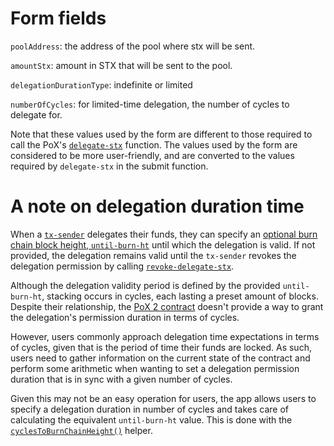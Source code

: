 # Form fields

`poolAddress`: the address of the pool where stx will be sent.

`amountStx`: amount in STX that will be sent to the pool.

`delegationDurationType`: indefinite or limited

`numberOfCycles`: for limited-time delegation, the number of cycles to delegate for.

Note that these values used by the form are different to those required to call the PoX's [`delegate-stx`](https://github.com/stacks-network/stacks-blockchain/blob/57038c2df186d3c052f52466e506ed7941b49634/src/chainstate/stacks/boot/pox.clar#L499) function. The values used by the form are considered to be more user-friendly, and are converted to the values required by `delegate-stx` in the submit function.

# A note on delegation duration time

When a [`tx-sender`](https://docs.stacks.co/docs/write-smart-contracts/clarity-language/language-keywords#tx-sender) delegates their funds, they can specify an [optional burn chain block height, `until-burn-ht`](https://github.com/stacks-network/stacks-blockchain/blob/57038c2df186d3c052f52466e506ed7941b49634/src/chainstate/stacks/boot/pox-2.clar#L643) until which the delegation is valid. If not provided, the delegation remains valid until the `tx-sender` revokes the delegation permission by calling [`revoke-delegate-stx`](https://github.com/stacks-network/stacks-blockchain/blob/57038c2df186d3c052f52466e506ed7941b49634/src/chainstate/stacks/boot/pox-2.clar#L627).

Although the delegation validity period is defined by the provided `until-burn-ht`, stacking occurs in cycles, each lasting a preset amount of blocks. Despite their relationship, the [PoX 2 contract](https://github.com/stacks-network/stacks-blockchain/blob/57038c2df186d3c052f52466e506ed7941b49634/src/chainstate/stacks/boot/pox-2.clar) doesn't provide a way to grant the delegation's permission duration in terms of cycles.

However, users commonly approach delegation time expectations in terms of cycles, given that is the period of time their funds are locked.
As such, users need to gather information on the current state of the contract and perform some arithmetic when wanting to set a delegation permission duration that is in sync with a given number of cycles.

Given this may not be an easy operation for users, the app allows users to specify a delegation duration in number of cycles and takes care of calculating the equivalent `until-burn-ht` value. This is done with the [`cyclesToBurnChainHeight()`](../../../utils/calculate-burn-height.ts) helper.
